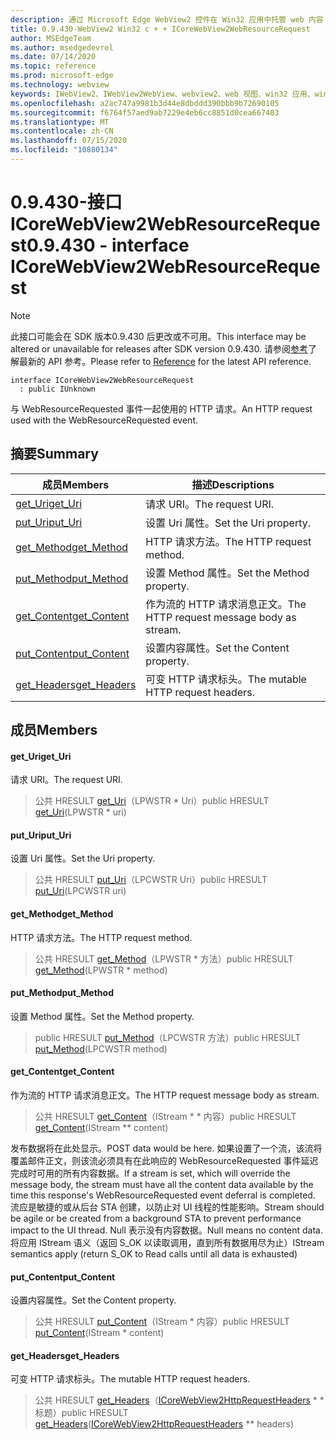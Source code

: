 ```yaml
---
description: 通过 Microsoft Edge WebView2 控件在 Win32 应用中托管 web 内容
title: 0.9.430-WebView2 Win32 c + + ICoreWebView2WebResourceRequest
author: MSEdgeTeam
ms.author: msedgedevrel
ms.date: 07/14/2020
ms.topic: reference
ms.prod: microsoft-edge
ms.technology: webview
keywords: IWebView2、IWebView2WebView、webview2、web 视图、win32 应用、win32、edge、ICoreWebView2、ICoreWebView2Host、浏览器控件、边缘 html
ms.openlocfilehash: a2ac747a9981b3d44e8dbddd390bbb9b72690105
ms.sourcegitcommit: f6764f57aed9ab7229e4eb6cc8851d0cea667403
ms.translationtype: MT
ms.contentlocale: zh-CN
ms.lasthandoff: 07/15/2020
ms.locfileid: "10880134"
---
```

# <span data-ttu-id="623e6-104">0.9.430-接口 ICoreWebView2WebResourceRequest</span><span class="sxs-lookup"><span data-stu-id="623e6-104">0.9.430 - interface ICoreWebView2WebResourceRequest</span></span> 

> [!NOTE]
> <span data-ttu-id="623e6-105">此接口可能会在 SDK 版本0.9.430 后更改或不可用。</span><span class="sxs-lookup"><span data-stu-id="623e6-105">This interface may be altered or unavailable for releases after SDK version 0.9.430.</span></span> <span data-ttu-id="623e6-106">请参阅[参考](../../../webview2-api-reference.md)了解最新的 API 参考。</span><span class="sxs-lookup"><span data-stu-id="623e6-106">Please refer to [Reference](../../../webview2-api-reference.md) for the latest API reference.</span></span>

```
interface ICoreWebView2WebResourceRequest
  : public IUnknown
```

<span data-ttu-id="623e6-107">与 WebResourceRequested 事件一起使用的 HTTP 请求。</span><span class="sxs-lookup"><span data-stu-id="623e6-107">An HTTP request used with the WebResourceRequested event.</span></span>

## <span data-ttu-id="623e6-108">摘要</span><span class="sxs-lookup"><span data-stu-id="623e6-108">Summary</span></span>

 <span data-ttu-id="623e6-109">成员</span><span class="sxs-lookup"><span data-stu-id="623e6-109">Members</span></span>                        | <span data-ttu-id="623e6-110">描述</span><span class="sxs-lookup"><span data-stu-id="623e6-110">Descriptions</span></span>
--------------------------------|---------------------------------------------
[<span data-ttu-id="623e6-111">get_Uri</span><span class="sxs-lookup"><span data-stu-id="623e6-111">get_Uri</span></span>](#get_uri) | <span data-ttu-id="623e6-112">请求 URI。</span><span class="sxs-lookup"><span data-stu-id="623e6-112">The request URI.</span></span>
[<span data-ttu-id="623e6-113">put_Uri</span><span class="sxs-lookup"><span data-stu-id="623e6-113">put_Uri</span></span>](#put_uri) | <span data-ttu-id="623e6-114">设置 Uri 属性。</span><span class="sxs-lookup"><span data-stu-id="623e6-114">Set the Uri property.</span></span>
[<span data-ttu-id="623e6-115">get_Method</span><span class="sxs-lookup"><span data-stu-id="623e6-115">get_Method</span></span>](#get_method) | <span data-ttu-id="623e6-116">HTTP 请求方法。</span><span class="sxs-lookup"><span data-stu-id="623e6-116">The HTTP request method.</span></span>
[<span data-ttu-id="623e6-117">put_Method</span><span class="sxs-lookup"><span data-stu-id="623e6-117">put_Method</span></span>](#put_method) | <span data-ttu-id="623e6-118">设置 Method 属性。</span><span class="sxs-lookup"><span data-stu-id="623e6-118">Set the Method property.</span></span>
[<span data-ttu-id="623e6-119">get_Content</span><span class="sxs-lookup"><span data-stu-id="623e6-119">get_Content</span></span>](#get_content) | <span data-ttu-id="623e6-120">作为流的 HTTP 请求消息正文。</span><span class="sxs-lookup"><span data-stu-id="623e6-120">The HTTP request message body as stream.</span></span>
[<span data-ttu-id="623e6-121">put_Content</span><span class="sxs-lookup"><span data-stu-id="623e6-121">put_Content</span></span>](#put_content) | <span data-ttu-id="623e6-122">设置内容属性。</span><span class="sxs-lookup"><span data-stu-id="623e6-122">Set the Content property.</span></span>
[<span data-ttu-id="623e6-123">get_Headers</span><span class="sxs-lookup"><span data-stu-id="623e6-123">get_Headers</span></span>](#get_headers) | <span data-ttu-id="623e6-124">可变 HTTP 请求标头。</span><span class="sxs-lookup"><span data-stu-id="623e6-124">The mutable HTTP request headers.</span></span>

## <span data-ttu-id="623e6-125">成员</span><span class="sxs-lookup"><span data-stu-id="623e6-125">Members</span></span>

#### <span data-ttu-id="623e6-126">get_Uri</span><span class="sxs-lookup"><span data-stu-id="623e6-126">get_Uri</span></span> 

<span data-ttu-id="623e6-127">请求 URI。</span><span class="sxs-lookup"><span data-stu-id="623e6-127">The request URI.</span></span>

> <span data-ttu-id="623e6-128">公共 HRESULT [get_Uri](#get_uri)（LPWSTR \* Uri）</span><span class="sxs-lookup"><span data-stu-id="623e6-128">public HRESULT [get_Uri](#get_uri)(LPWSTR \* uri)</span></span>

#### <span data-ttu-id="623e6-129">put_Uri</span><span class="sxs-lookup"><span data-stu-id="623e6-129">put_Uri</span></span> 

<span data-ttu-id="623e6-130">设置 Uri 属性。</span><span class="sxs-lookup"><span data-stu-id="623e6-130">Set the Uri property.</span></span>

> <span data-ttu-id="623e6-131">公共 HRESULT [put_Uri](#put_uri)（LPCWSTR Uri）</span><span class="sxs-lookup"><span data-stu-id="623e6-131">public HRESULT [put_Uri](#put_uri)(LPCWSTR uri)</span></span>

#### <span data-ttu-id="623e6-132">get_Method</span><span class="sxs-lookup"><span data-stu-id="623e6-132">get_Method</span></span> 

<span data-ttu-id="623e6-133">HTTP 请求方法。</span><span class="sxs-lookup"><span data-stu-id="623e6-133">The HTTP request method.</span></span>

> <span data-ttu-id="623e6-134">公共 HRESULT [get_Method](#get_method)（LPWSTR \* 方法）</span><span class="sxs-lookup"><span data-stu-id="623e6-134">public HRESULT [get_Method](#get_method)(LPWSTR \* method)</span></span>

#### <span data-ttu-id="623e6-135">put_Method</span><span class="sxs-lookup"><span data-stu-id="623e6-135">put_Method</span></span> 

<span data-ttu-id="623e6-136">设置 Method 属性。</span><span class="sxs-lookup"><span data-stu-id="623e6-136">Set the Method property.</span></span>

> <span data-ttu-id="623e6-137">public HRESULT [put_Method](#put_method)（LPCWSTR 方法）</span><span class="sxs-lookup"><span data-stu-id="623e6-137">public HRESULT [put_Method](#put_method)(LPCWSTR method)</span></span>

#### <span data-ttu-id="623e6-138">get_Content</span><span class="sxs-lookup"><span data-stu-id="623e6-138">get_Content</span></span> 

<span data-ttu-id="623e6-139">作为流的 HTTP 请求消息正文。</span><span class="sxs-lookup"><span data-stu-id="623e6-139">The HTTP request message body as stream.</span></span>

> <span data-ttu-id="623e6-140">公共 HRESULT [get_Content](#get_content)（IStream \* \* 内容）</span><span class="sxs-lookup"><span data-stu-id="623e6-140">public HRESULT [get_Content](#get_content)(IStream \*\* content)</span></span>

<span data-ttu-id="623e6-141">发布数据将在此处显示。</span><span class="sxs-lookup"><span data-stu-id="623e6-141">POST data would be here.</span></span> <span data-ttu-id="623e6-142">如果设置了一个流，该流将覆盖邮件正文，则该流必须具有在此响应的 WebResourceRequested 事件延迟完成时可用的所有内容数据。</span><span class="sxs-lookup"><span data-stu-id="623e6-142">If a stream is set, which will override the message body, the stream must have all the content data available by the time this response's WebResourceRequested event deferral is completed.</span></span> <span data-ttu-id="623e6-143">流应是敏捷的或从后台 STA 创建，以防止对 UI 线程的性能影响。</span><span class="sxs-lookup"><span data-stu-id="623e6-143">Stream should be agile or be created from a background STA to prevent performance impact to the UI thread.</span></span> <span data-ttu-id="623e6-144">Null 表示没有内容数据。</span><span class="sxs-lookup"><span data-stu-id="623e6-144">Null means no content data.</span></span> <span data-ttu-id="623e6-145">将应用 IStream 语义（返回 S_OK 以读取调用，直到所有数据用尽为止）</span><span class="sxs-lookup"><span data-stu-id="623e6-145">IStream semantics apply (return S_OK to Read calls until all data is exhausted)</span></span>

#### <span data-ttu-id="623e6-146">put_Content</span><span class="sxs-lookup"><span data-stu-id="623e6-146">put_Content</span></span> 

<span data-ttu-id="623e6-147">设置内容属性。</span><span class="sxs-lookup"><span data-stu-id="623e6-147">Set the Content property.</span></span>

> <span data-ttu-id="623e6-148">公共 HRESULT [put_Content](#put_content)（IStream \* 内容）</span><span class="sxs-lookup"><span data-stu-id="623e6-148">public HRESULT [put_Content](#put_content)(IStream \* content)</span></span>

#### <span data-ttu-id="623e6-149">get_Headers</span><span class="sxs-lookup"><span data-stu-id="623e6-149">get_Headers</span></span> 

<span data-ttu-id="623e6-150">可变 HTTP 请求标头。</span><span class="sxs-lookup"><span data-stu-id="623e6-150">The mutable HTTP request headers.</span></span>

> <span data-ttu-id="623e6-151">公共 HRESULT [get_Headers](#get_headers)（[ICoreWebView2HttpRequestHeaders](ICoreWebView2HttpRequestHeaders.md) \* \* 标题）</span><span class="sxs-lookup"><span data-stu-id="623e6-151">public HRESULT [get_Headers](#get_headers)([ICoreWebView2HttpRequestHeaders](ICoreWebView2HttpRequestHeaders.md) \*\* headers)</span></span>


